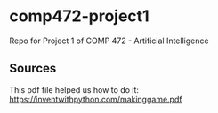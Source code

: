 # comp472-project1
Repo for Project 1 of COMP 472 - Artificial Intelligence

## Sources
This pdf file helped us how to do it: https://inventwithpython.com/makinggame.pdf    


